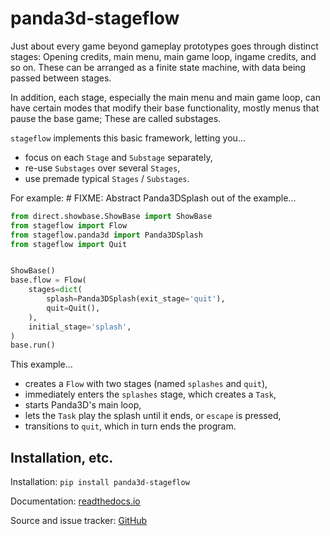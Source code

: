 panda3d-stageflow
=================

Just about every game beyond gameplay prototypes goes through distinct
stages: Opening credits, main menu, main game loop, ingame credits, and
so on. These can be arranged as a finite state machine, with data being
passed between stages.

In addition, each stage, especially the main menu and main game loop,
can have certain modes that modify their base functionality, mostly
menus that pause the base game; These are called substages.

`stageflow` implements this basic framework, letting you...
* focus on each `Stage` and `Substage` separately,
* re-use `Substages` over several `Stages`,
* use premade typical `Stages` / `Substages`.

For example:  # FIXME: Abstract Panda3DSplash out of the example...
```python
from direct.showbase.ShowBase import ShowBase
from stageflow import Flow
from stageflow.panda3d import Panda3DSplash
from stageflow import Quit


ShowBase()
base.flow = Flow(
    stages=dict(
        splash=Panda3DSplash(exit_stage='quit'),
        quit=Quit(),
    ),
    initial_stage='splash',
)
base.run()
```

This example...

* creates a `Flow` with two stages (named `splashes` and `quit`),
* immediately enters the `splashes` stage, which creates a `Task`,
* starts Panda3D's main loop,
* lets the `Task` play the splash until it ends, or `escape` is pressed,
* transitions to `quit`, which in turn ends the program.


Installation, etc.
------------------

Installation: `pip install panda3d-stageflow`

Documentation: [readthedocs.io](https://panda3d-stageflow.readthedocs.io/)

Source and issue tracker: [GitHub](https://github.com/TheCheapestPixels/panda3d-stageflow)
